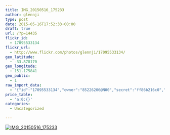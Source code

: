 ```yaml
---
title: IMG_20150516_175233
author: glennji
type: post
date: 2015-05-16T17:52:33+00:00
draft: true
url: /?p=14435
flickr_id:
  - 17095533134
flickr_url:
  - http://www.flickr.com/photos/glennji/17095533134/
geo_latitude:
  - -33.878170
geo_longitude:
  - 151.175841
geo_public:
  - 1
raw_import_data:
  - '{"id":"17095533134","owner":"85226206@N00","secret":"ff86b216c0","server":"7667","farm":8,"title":"IMG_20150516_175233","ispublic":0,"isfriend":0,"isfamily":0,"description":{"_content":""},"dateupload":"1431762809","lastupdate":"1431762818","datetaken":"2015-05-16 17:52:33","datetakengranularity":"0","datetakenunknown":"0","ownername":"glennji","tags":"","machine_tags":"","originalsecret":"d79c9fe11e","originalformat":"jpg","latitude":"-33.878170","longitude":"151.175841","accuracy":"16","context":0,"place_id":"qRcYmO1QUrMZuclZ","woeid":"1094076","geo_is_family":0,"geo_is_friend":0,"geo_is_contact":0,"geo_is_public":0,"media":"photo","media_status":"ready","url_o":"https://farm8.staticflickr.com/7667/17095533134_d79c9fe11e_o.jpg","height_o":"4160","width_o":"3120"}'
price_table:
  - 'a:0:{}'
categories:
  - Uncategorized

---
```

<p class="flickr-image">
  <a href="http://www.flickr.com/photos/glennji/17095533134/" class="flickr-link"><img src="http://i2.wp.com/glennji.com/wp-content/uploads/2015/05/17095533134_d79c9fe11e_o.jpg?fit=1024%2C1024" width="" height="" alt="IMG_20150516_175233" class="keyring-img" /></a>
</p>
